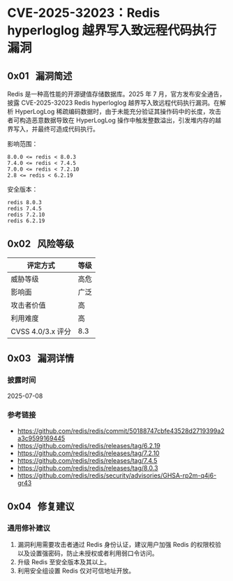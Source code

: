 # CVE-2025-32023：Redis hyperloglog 越界写入致远程代码执行漏洞

## 0x01   漏洞简述

Redis 是一种高性能的开源键值存储数据库。2025 年 7 月，官方发布安全通告，披露 CVE-2025-32023 Redis hyperloglog 越界写入致远程代码执行漏洞。在解析 HyperLogLog 稀疏编码数据时，由于未能充分验证其操作码中的长度，攻击者可构造恶意数据导致在 HyperLogLog 操作中触发整数溢出，引发堆内存的越界写入，并最终可造成代码执行。

影响范围：

```
8.0.0 <= redis < 8.0.3
7.4.0 <= redis < 7.4.5
7.0.0 <= redis < 7.2.10
2.8 <= redis < 6.2.19
```

安全版本：

```
redis 8.0.3
redis 7.4.5
redis 7.2.10
redis 6.2.19
```

## 0x02   风险等级

| 评定方式            | 等级  |
| --------------- | --- |
| 威胁等级            | 高危  |
| 影响面             | 广泛  |
| 攻击者价值           | 高   |
| 利用难度            | 高   |
| CVSS 4.0/3.x 评分 | 8.3 |

## 0x03   漏洞详情

### 披露时间

2025-07-08

### 参考链接

- https://github.com/redis/redis/commit/50188747cbfe43528d2719399a2a3c9599169445
- https://github.com/redis/redis/releases/tag/6.2.19
- https://github.com/redis/redis/releases/tag/7.2.10
- https://github.com/redis/redis/releases/tag/7.4.5
- https://github.com/redis/redis/releases/tag/8.0.3
- https://github.com/redis/redis/security/advisories/GHSA-rp2m-q4j6-gr43

## 0x04   修复建议

### 通用修补建议

1. 漏洞利用需要攻击者通过 Redis 身份认证，建议用户加强 Redis 的权限校验以及设置强密码，防止未授权或者利用弱口令访问。
2. 升级 Redis 至安全版本及其以上。
3. 利用安全组设置 Redis 仅对可信地址开放。
